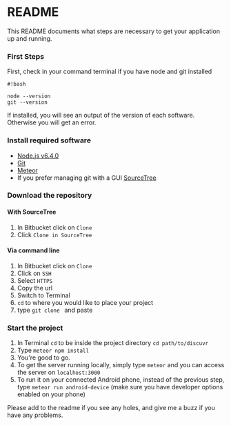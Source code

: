 # README #

This README documents what steps are necessary to get your application up and running.

### First Steps ###

First, check in your command terminal if you have node and git installed
```
#!bash

node --version
git --version
```
If installed, you will see an output of the version of each software. Otherwise you will get an error.
    
### Install required software ###

* [Node.js v6.4.0](https://nodejs.org/en/)
* [Git](https://git-scm.com/book/en/v2/Getting-Started-Installing-Git)
* [Meteor](https://www.meteor.com/install)
* If you prefer managing git with a GUI [SourceTree](https://www.sourcetreeapp.com/)

### Download the repository ###

#### With SourceTree ####

1. In Bitbucket click on `Clone`
2. Click `Clone in SourceTree`

#### Via command line ####

1. In Bitbucket click on `Clone`
2. Click on `SSH`
2. Select `HTTPS`
1. Copy the url
1. Switch to Terminal
1. `cd` to where you would like to place your project
1. type `git clone ` and paste

### Start the project ###

1. In Terminal `cd` to be inside the project directory `cd path/to/discuvr`
1. Type `meteor npm install`
1. You're good to go.
1. To get the server running locally, simply type `meteor` and you can access the server on `localhost:3000`
1. To run it on your connected Android phone, instead of the previous step, type `meteor run android-device` (make sure you have developer options enabled on your phone)

Please add to the readme if you see any holes, and give me a buzz if you have any problems.